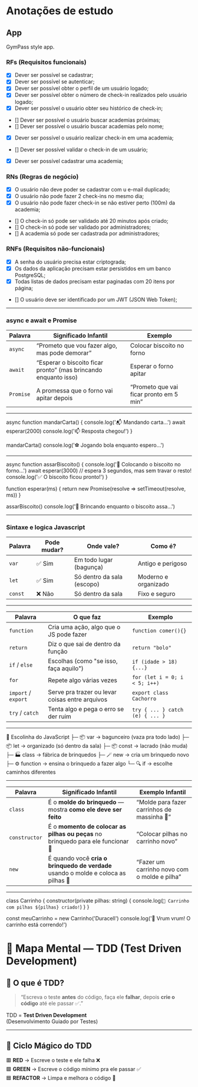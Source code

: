 # Anotações de estudo

## App

GymPass style app.

### RFs (Requisitos funcionais)

- [x] Dever ser possível se cadastrar;
- [x] Dever ser possível se autenticar;
- [x] Dever ser possível obter o perfil de um usuário logado;
- [x] Dever ser possível obter o número de check-in realizados pelo usuário logado;
- [x] Dever ser possível o usuário obter seu histórico de check-in;
- [] Dever ser possível o usuário buscar academias próximas;
- [] Dever ser possível o usuário buscar academias pelo nome;
- [x] Dever ser possível o usuário realizar check-in em uma academia;
- [] Dever ser possível validar o check-in de um usuário;
- [x] Dever ser possível cadastrar uma academia;

### RNs (Regras de negócio)

- [x] O usuário não deve poder se cadastrar com u e-mail duplicado;
- [x] O usuário não pode fazer 2 check-ins no mesmo dia;
- [x] O usuário não pode fazer check-in se não estiver perto (100m) da academia;
- [] O check-in só pode ser validado até 20 minutos após criado;
- [] O check-in só pode ser validado por administradores;
- [] A academia só pode ser cadastrada por administradores;

### RNFs (Requisitos não-funcionais)

- [x] A senha do usuário precisa estar criptograda;
- [x] Os dados da aplicação precisam estar persistidos em um banco PostgreSQL;
- [x] Todas listas de dados precisam estar paginadas com 20 itens por página;
- [] O usuário deve ser identificado por um JWT (JSON Web Token);

--------------------------------------------------------------------------------------------------------------------------------------

### async e await e Promise



| Palavra   | Significado Infantil                                            | Exemplo                                 |
| --------- | --------------------------------------------------------------- | --------------------------------------- |
| `async`   | “Prometo que vou fazer algo, mas pode demorar”                  | Colocar biscoito no forno               |
| `await`   | “Esperar o biscoito ficar pronto” (mas brincando enquanto isso) | Esperar o forno apitar                  |
| `Promise` | A promessa que o forno vai apitar depois                        | “Prometo que vai ficar pronto em 5 min” |

---------------------------------------------------------------------------------------------------------------------------------------

async function mandarCarta() {
  console.log('📬 Mandando carta...')
  await esperar(2000)
  console.log('📫 Resposta chegou!')
}

mandarCarta()
console.log('⚽ Jogando bola enquanto espero...')

--------------------------------------------------------------------------------------------------------------------------------------

async function assarBiscoito() {
  console.log('🍪 Colocando o biscoito no forno...')
  await esperar(3000) // espera 3 segundos, mas sem travar o resto!
  console.log('✅ O biscoito ficou pronto!')
}

function esperar(ms) {
  return new Promise(resolve => setTimeout(resolve, ms))
}

assarBiscoito()
console.log('🧸 Brincando enquanto o biscoito assa...')

----------------------------------------------------------------------------------------------------------------------------------------

### Sintaxe e logica Javascript 

| Palavra | Pode mudar? | Onde vale?                 | Como é?              |
| ------- | ----------- | -------------------------- | -------------------- |
| `var`   | ✅ Sim       | Em todo lugar (bagunça)    | Antigo e perigoso    |
| `let`   | ✅ Sim       | Só dentro da sala (escopo) | Moderno e organizado |
| `const` | ❌ Não       | Só dentro da sala          | Fixo e seguro        |

----------------------------------------------------------------------------------------------------------------------------------------


| Palavra             | O que faz                                       | Exemplo                         |
| ------------------- | ----------------------------------------------- | ------------------------------- |
| `function`          | Cria uma ação, algo que o JS pode fazer         | `function comer(){}`            |
| `return`            | Diz o que sai de dentro da função               | `return "bolo"`                 |
| `if` / `else`       | Escolhas (como "se isso, faça aquilo")          | `if (idade > 18) {...}`         |
| `for`               | Repete algo várias vezes                        | `for (let i = 0; i < 5; i++)`   |
| `import` / `export` | Serve pra trazer ou levar coisas entre arquivos | `export class Cachorro`         |
| `try` / `catch`     | Tenta algo e pega o erro se der ruim            | `try { ... } catch (e) { ... }` |

----------------------------------------------------------------------------------------------------------------------------------------

🏫 Escolinha do JavaScript
 ├─ 📦 var → bagunceiro (vaza pra todo lado)
 ├─ 📦 let → organizado (só dentro da sala)
 ├─ 📦 const → lacrado (não muda)
 ├─ 🏭 class → fábrica de brinquedos
 ├─ 🪄 new → cria um brinquedo novo
 ├─ ⚙️ function → ensina o brinquedo a fazer algo
 └─ 🔍 if → escolhe caminhos diferentes


----------------------------------------------------------------------------------------------------------------------------------------

| Palavra       | Significado Infantil                                                               | Exemplo Infantil                             |
| ------------- | ---------------------------------------------------------------------------------- | -------------------------------------------- |
| `class`       | É o **molde do brinquedo** — mostra **como ele deve ser feito**                    | “Molde para fazer carrinhos de massinha 🚗”  |
| `constructor` | É o **momento de colocar as pilhas ou peças** no brinquedo para ele funcionar 🔋   | “Colocar pilhas no carrinho novo”            |
| `new`         | É quando você **cria o brinquedo de verdade** usando o molde e coloca as pilhas 🎁 | “Fazer um carrinho novo com o molde e pilha” |

----------------------------------------------------------------------------------------------------------------------------------------


class Carrinho {
  constructor(private pilhas: string) {
    console.log(`🚗 Carrinho com pilhas ${pilhas} criado!`)
  }
}

const meuCarrinho = new Carrinho('Duracell')
console.log('🏁 Vrum vrum! O carrinho está correndo!')

# 🧪 Mapa Mental — TDD (Test Driven Development)

## 🧠 O que é TDD?

> “Escreva o teste **antes** do código, faça ele **falhar**, depois **crie o código** até ele passar ✅.”

TDD = **Test Driven Development**  
(Desenvolvimento Guiado por Testes)

---

## 🎨 Ciclo Mágico do TDD

🟥 **RED** → Escreve o teste e ele falha ❌  
🟩 **GREEN** → Escreve o código mínimo pra ele passar ✅  
🟦 **REFACTOR** → Limpa e melhora o código 🧹  